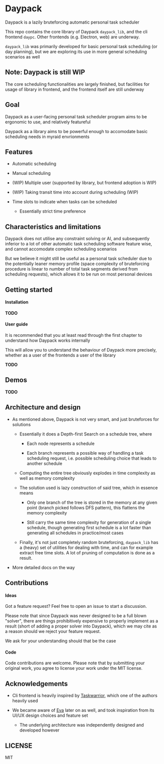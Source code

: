 # Daypack

Daypack is a lazily bruteforcing automatic personal task scheduler

This repo contains the core library of Daypack `daypack_lib`, and the cli frontend `daypc`.
Other frontends (e.g. Electron, web) are underway.

`daypack_lib` was primarily developed for basic personal task scheduling (or day planning),
but we are exploring its use in more general scheduling scenarios as well

## Note: Daypack is still WIP

The core scheduling functionalities are largely finished,
but facilities for usage of library in frontend, and the frontend itself
are still underway

## Goal

Daypack as a user-facing personal task scheduler program aims to be ergonomic to use, and relatively featureful

Daypack as a library aims to be powerful enough to accomodate basic scheduling needs in myraid envrionments

## Features

- Automatic scheduling

- Manual scheduling

- (WIP) Multiple user (supported by library, but frontend adoption is WIP)

- (WIP) Taking transit time into account during scheduling (WIP)

- Time slots to indicate when tasks can be scheduled

  - Essentially strict time preference

## Characteristics and limitations

Daypack does not utilise any constraint solving or AI, and subsequently inferior
to a lot of other automatic task scheduling software feature wise, and cannot accomodate
complex scheduling scenarios

But we believe it might still be useful as a personal task scheduler due to the potentially leaner memory
profile (space complexity of bruteforcing procedure is linear to number of total task
segments derived from scheduling requests), which allows it to be run on most personal
devices

## Getting started

#### Installation

__TODO__

#### User guide

It is recommended that you at least read through the first chapter to understand how Daypack works internally

This will allow you to understand the behaviour of Daypack more precisely, whether as a user of the frontends
a user of the library

__TODO__

## Demos

__TODO__

## Architecture and design

- As mentioned above, Daypack is not very smart, and just bruteforces for solutions

  - Essentially it does a Depth-first Search on a schedule tree, where

    - Each node represents a schedule

    - Each branch represents a possible way of handling a task scheduling request,
      i.e. possible scheduling choice that leads to another schedule

  - Computing the entire tree obviously explodes in time complexity as well as memory complexity
  
  - The solution used is lazy construction of said tree, which in essence means

    - Only one branch of the tree is stored in the memory at any given point (branch picked follows DFS pattern),
      this flattens the memory complexity

    - Still carry the same time complexity for generation of a single schedule,
      though generating first schedule is a lot faster than generating all schedules in practice/most cases
 
  - Finally, it's not just completely random bruteforcing,
    `daypack_lib` has a (heavy) set of utilities for dealing with time, and
    can for example extract free time slots.
    A lot of pruning of computation is done as a result.

- More detailed docs on the way

## Contributions

#### Ideas

Got a feature request? Feel free to open an issue to start a discussion.

Please note that since Daypack was never designed to be a full blown "solver", there
are things prohibitively expensive to properly implement as a result (short of
adding a proper solver into Daypack),
which we may cite as a reason should we reject your feature request.

We ask for your understanding should that be the case

#### Code

Code contributions are welcome. Please note that by submitting your original work, you agree to
license your work under the MIT license.

## Acknowledgements

- Cli frontend is heavily inspired by [Taskwarrior](https://taskwarrior.org/), which one of the authors heavily used

- We became aware of [Eva](https://github.com/Procrat/eva) later on as well, and took inspiration from its UI/UX design choices and feature set

  - The underlying architecture was independently designed and developed however

## LICENSE

MIT
